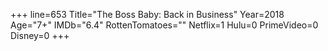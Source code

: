+++
line=653
Title="The Boss Baby: Back in Business"
Year=2018
Age="7+"
IMDb="6.4"
RottenTomatoes=""
Netflix=1
Hulu=0
PrimeVideo=0
Disney=0
+++

